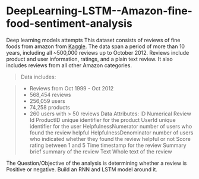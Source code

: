 # DeepLearning-LSTM--Amazon-fine-food-sentiment-analysis
Deep learning models attempts
This dataset consists of reviews of fine foods from amazon from [Kaggle](https://www.kaggle.com/snap/amazon-fine-food-reviews). The data span a period of more than 10 years, including all ~500,000 reviews up to October 2012. Reviews include product and user information, ratings, and a plain text review. It also includes reviews from all other Amazon categories.

>Data includes:

> - Reviews from Oct 1999 - Oct 2012
> - 568,454 reviews
> - 256,059 users
> - 74,258 products
> - 260 users with > 50 reviews
Data Attributes:
ID	Numerical Review Id
ProductID	unique identifier for the product
UserId	unique identifier for the user
HelpfulnessNumerator	number of users who found the review helpful
HelpfulnessDenominator	number of users who indicated whether they found the review helpful or not
Score	rating between 1 and 5
Time	timestamp for the review
Summary	brief summary of the review
Text	Whole text of the review

The Question/Objective of the analysis is determining whether a review is Positive or negative.
Build an RNN and LSTM model around it.
